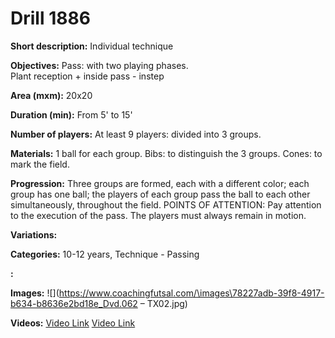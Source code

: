 # Drill 1886

**Short description:**
Individual technique

**Objectives:**
Pass: with two playing phases.  
Plant reception + inside pass - instep

**Area (mxm):**
20x20

**Duration (min):**
From 5' to 15'

**Number of players:**
At least 9 players: divided into 3 groups.

**Materials:**
1 ball for each group. Bibs: to distinguish the 3 groups. Cones: to mark the field.

**Progression:**
Three groups are formed, each with a different color; each group has one ball; the players of each group pass the ball to each other simultaneously, throughout the field. POINTS OF ATTENTION: Pay attention to the execution of the pass. The players must always remain in motion.

**Variations:**


**Categories:**
10-12 years, Technique - Passing

**:**


**Images:**
![](https://www.coachingfutsal.com/\images\78227adb-39f8-4917-b634-b8636e2bd18e_Dvd.062 – TX02.jpg)

**Videos:**
[Video Link](https://www.youtube.com/embed/MHn0LSBHYFY)
[Video Link](https://www.youtube.com/embed/Amy232OHmUw)

